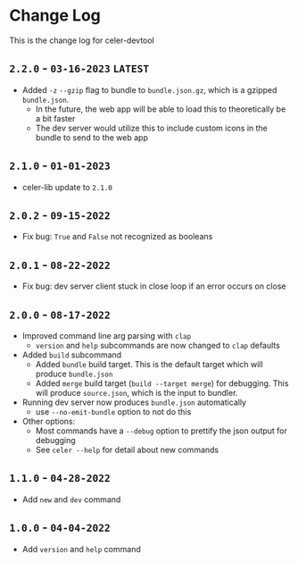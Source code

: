 # Change Log
This is the change log for celer-devtool

## `2.2.0` - `03-16-2023` `LATEST`
- Added `-z` `--gzip` flag to bundle to `bundle.json.gz`, which is a gzipped `bundle.json`.
  - In the future, the web app will be able to load this to theoretically be a bit faster
  - The dev server would utilize this to include custom icons in the bundle to send to the web app

## `2.1.0` - `01-01-2023`
- celer-lib update to `2.1.0`

## `2.0.2` - `09-15-2022`
- Fix bug: `True` and `False` not recognized as booleans

## `2.0.1` - `08-22-2022`
- Fix bug: dev server client stuck in close loop if an error occurs on close

## `2.0.0` - `08-17-2022`
- Improved command line arg parsing with `clap`
  - `version` and `help` subcommands are now changed to `clap` defaults
- Added `build` subcommand
  - Added `bundle` build target. This is the default target which will produce `bundle.json`
  - Added `merge` build target (`build --target merge`) for debugging. This will produce `source.json`, which is the input to bundler.
- Running dev server now produces `bundle.json` automatically
  - use `--no-emit-bundle` option to not do this
- Other options:
  - Most commands have a `--debug` option to prettify the json output for debugging
  - See `celer --help` for detail about new commands

## `1.1.0` - `04-28-2022`
- Add `new` and `dev` command

## `1.0.0` - `04-04-2022`
- Add `version` and `help` command
